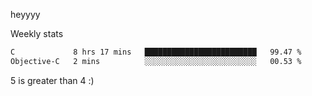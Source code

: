 heyyyy

Weekly stats
<!--START_SECTION:waka-->

```txt
C             8 hrs 17 mins   █████████████████████████   99.47 %
Objective-C   2 mins          ░░░░░░░░░░░░░░░░░░░░░░░░░   00.53 %
```

<!--END_SECTION:waka-->
5 is greater than 4 :)
